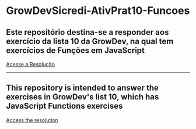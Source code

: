 # GrowDevSicredi-AtivPrat10-Funcoes
## Este repositório destina-se a responder aos exercício da lista 10 da GrowDev, na qual tem exercícios de Funções em JavaScript
[Acesse a Resolução](https://pablogarcia48.github.io/GrowDevSicredi-AtivPrat10-Funcoes/)

-------------------------------------------------------

## This repository is intended to answer the exercises in GrowDev's list 10, which has JavaScript Functions exercises
[Access the resolution](https://pablogarcia48.github.io/GrowDevSicredi-AtivPrat10-Funcoes/)
